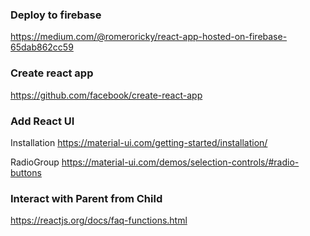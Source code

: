 ### Deploy to firebase
https://medium.com/@romeroricky/react-app-hosted-on-firebase-65dab862cc59

### Create react app
https://github.com/facebook/create-react-app

### Add React UI
Installation
https://material-ui.com/getting-started/installation/

RadioGroup
https://material-ui.com/demos/selection-controls/#radio-buttons

### Interact with Parent from Child
https://reactjs.org/docs/faq-functions.html
